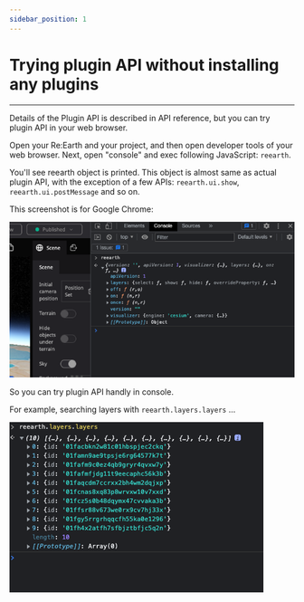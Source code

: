 ```yaml
---
sidebar_position: 1
---
```


# Trying plugin API without installing any plugins
------

Details of the Plugin API is described in API reference, but you can try plugin API in your web browser.

Open your Re:Earth and your project, and then open developer tools of your web browser. Next, open "console" and exec following JavaScript: `reearth`.

You'll see reearth object is printed. This object is almost same as actual plugin API, with the exception of a few APIs: `reearth.ui.show`, `reearth.ui.postMessage` and so on.

This screenshot is for Google Chrome:

![screenshot](./img/google-chrome-screenshot.png)

So you can try plugin API handly in console.

For example, searching layers with `reearth.layers.layers` ...

![searching-layers](./img/searching-layers.png)